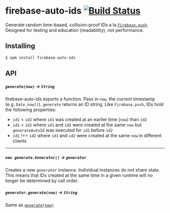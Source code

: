 # firebase-auto-ids [![Build Status](https://travis-ci.org/bendrucker/firebase-auto-ids.svg?branch=master)](https://travis-ci.org/bendrucker/firebase-auto-ids)

Generate random time-based, collision-proof IDs a la [`Firebase.push`](https://www.firebase.com/docs/web/api/firebase/push.html). Designed for testing and education (readability), not performance.

## Installing

```sh
$ npm install firebase-auto-ids
```

## API

##### `generate(now)` -> `String`

firebase-auto-ids exports a function. Pass in `now`, the current timestamp (e.g. `Date.now()`). `generate` returns an ID string. Like `Firebase.push`, IDs hold the following properties:

* `id1` < `id2` where `id1` was created at an earlier time (`now`) than `id2`
* `id1` < `id2` where `id1` and `id2` were created at the same `now` but `generateAutoId` was executed for `id1` before `id2`
* `id1` !== `id2` where `id1` and `id2` were created at the same `now` in different clients

<hr>

##### `new generate.Generator()` -> `generator`

Creates a new `generator` instance. Individual instances do not share state. This means that IDs created at the same time in a given runtime will no longer be determined by call order. 

##### `generator.generate(now)` -> `String`

Same as [`generate(now)`](#generatenow---string)
